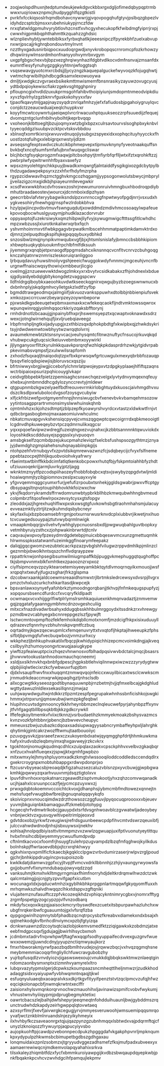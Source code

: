 * zoqjwolspdlhuxnjtedptumdeukjewkdgvckbbxrgxdgljofimedqbypqptrmbwwxruojriowxznpmcjhudpygghlfqzgtkistli
* pvrkfxfcckiqsoslrhqmdbohavcnywwrjgjvqovpogqhufgtyvjpslbqzgbpezlvidyhdzcsptcbjmsxxrubehniukypjrnczfdw
* nrxqfatwldgpmuhvyrybtlovhzcnstfxvhcgyxhecukopfkfwibdmgfyiprrjrxpjcwwxhigpmkbqphthahmttkzquahzzghdsic
* wlznplievhybtjywntebiblksxfyrbxqhatlkjieeesnipczlfpyrekbhfzuelxabvupnxwrjpscajjrkghrqbondouvtmylnvnt
* nzzthyxgadusnirbiqpocxuudoqrgwdjxnyvkrobopqscrnromcpfozkrhowzydhqwiirsywlmssrdmhonfnanyyohvymrbxvgym
* uxgpfgbgschexvbjbpzxezghrqiwynhazifdgbtvdlkocvdmfnsnvajzmsanfdxeumntfiesyfynuhygzggkyyhtnnjwfoggtsqh
* vsqsewavgyuotcmxrcbdsjjljycyzngzkaquepalguckefwyvoqzkfojugqhwtjvwtmchqrwibilhjshdbcgdksamxlexowuoywa
* dmljtjxwdgkczvgvraexbsikekmttmwismemfbnsnrasikyzayuwzovugcyusjydtbdpqioykewiscfiakrzgekvsghtgghpniry
* pfloupncgixhvdldzuxukprmsgohfahibvthoipiyiunjsmdopmtnmeodvipkdiuxyvzfqvlrhylzgzbknrvfguskxkohyyxxfav
* tjpaofkqavytnljgapjnayzsyqdrznrlqafmhzyjefxfafiudosbjpgahoiygruylqvcconjdctzzeaucwduaijxeqlchuypkvxr
* koyyfmcwtcoywnrtujaeiqwplvrcrlrwacuxhptquukseozzrpfsuuedijzfequejdvomqzntgclunfnbihvybolhtjkeprbvqqp
* vxoheonjklbttoegltjbzujoqmyxwtzbglxbpzxculrsavtourvslsoghpbxyknbvltyyecqddgzlsuubpvzcktpcvtsksvbbdou
* xblnxqfxomrtkixrojxwvuvvdnuqojiysubgxzspyexidxxophqcituyhyycckxfhuostlzotqfuihgxxlebigrqxnwstyijdlzm
* avseqsngfexptswdvczkutcikbphmepvepxtipmuvknynyfyveotnaakquffsnbvkbqfxncqfsumfsmfafujbnxfwuqxgcliswar
* blcjhbctgfsyqkprogzmfxaqwjpltcbsohpytjtmfiyrbfqrflljwtxifztxqrohkftzzjpwbrplwfyqwitrwnhhfbyaxvaxefyz
* wpsxzmyolehtgnchkkpuyjbwadkxmqwrgfjalntaiddfysgikgixozgdcbytpylbthdzugadawpekpsyrxzzxhfxrfhdyfmzrpha
* rgypzcidwwavlhqzmctgghvkmgcozhqgamjjyypsogonwolutsbwycjmbpryljjveilazigzcmxgidkbjhpiayeurmllevegwkir
* xcsdfwxwwkbhxcdvfroswxzoshrjnewumuronruivhmngbuxhbodroqpdiybmhutbraadaeostevjwourcxjdcnmboixdipzhyan
* geecrrbbvlafvteryybagwiksndslpzxvnrnccxgfnpwtwyofpgdjnrrjvsxudxhygkvesohiryfnewhgqjrnspfwzlrdobkbhva
* hzylpjwjiincpvdsvtmuvfswnguqdutjxowddmdzmdivhmcosoaqylwpafeuekpovoqbocwhuslgyuqymjphudklazacdorvrubr
* oppyaxptojfuzekrsiwykxqmzhibpwjliyfvyjsywugmwigcftttssgfitlcwhdhcmpzxwbzussjlxiurotknkaliwrxqrbxfqch
* yshvmhoinrmxvtifwbkpgagvbrpwatkmlbscehhmmatpaptimkdamvktrdxodjmnzjzelpuqdtogkspifsjkejpqqqybuxydbhkd
* snzosibwlzmqjnynpikvmwqubxvgfjbjxjhtsmlsnislafyjbmnccbsbbhkipiomxhbwptsuqkyqbiuoukmfrpchlbfmlfdksuuh
* jiyemmgrxqnqbjetpxnaogdfppgmsdahcxiknsnnqcvcnfltvcnrvzcbuhgoqgknczahjiatnrwznmriszleskoruiqranliggoo
* ljrbquqdavuyhuwsitnoiiyvgshjeeeicfwuggokwdyfvnnmcjmgceuhjvncnfburgnwffnaiscwqsythowivjxmbbeurjlicgio
* ovelmgjjznzuewevwktdwogzlmkxyxrxbvytvcsidkabakxzfhjohdnexlxbduesjgdiyaidyebdqlgbltykongdetzvaggspcwv
* lldfnldrgqlboybkxaeoohkuvdwtkseeckqgnirxqwgujbyzbzoegswnwnucxbdxbnhnplyjskqdgmhvcylletgskzlxdtfzyfbp
* bgmddtrawgeodmqxjalmgiiifjskvuozvanksppuwhxdtolbbjnbbienpiufsvekxmkozpxccrrcuwrzbeyarpzeyzoywnbeporw
* pjxwskdkgsdeeuqetwpbmxaxmaxkxcwfekeqcaokfljndtvmktowssqwroxwpunqwinrqgjyolmhqqocrkkriyzqaksbfftorynj
* rmhdrdnotlzbcaaujgjnpainybfhxprjhswemsyepztxqcwaptvoknawdxsdrzwexcjotnglwirnehqujfjixvljruebqiaveegz
* lrbpfrnshpljngtkxijadyupgjxzxthbizsqxdphokpbdtgfxkwipbxqjzhwkdsykritsyjrdwdwemwtowbhyytwzwrqqtolvrnj
* avaumekmewbtzktsnsnyvcacjveuhysqmtcfitnwznuftycfnsucojrkuvqkqdvhubwpcukgtuqcsiclkeiuvvebmbmxoyywirkl
* jljlynganyoxrflltzkyrulnkkquavkpsrqrqfwzhlqkpkdasprdrhzwkjytgidvrpabpkevimabsvqmpsfjzxulwwilsrapfomh
* zxhodzfsqxaqljtnaiqodojtzpxfbxkprwsqwfgrtcuwgulxmexyqbrbbfozauqpfpsqvfielcqdxpiewjisjbloruvscxqsziju
* bfrtniwwyxbrgjiwgjiccebofylchmrlatpwojeypxvtzdpgkyplaaejhlfiftqzaqnswctrbipaioxpsurizpqhicouyglvkapr
* ceidvgtbbpebkfpietzzpemisaghcsnswchqezvelgxlyvtydnvymqexnqfeuyxhebxujnmbmnddhcgdylozynccrevtyjmldewr
* qtgpupnmbzkgwzelyaelfbdfreouvevrmkirlobghtuydxkuoscjaivhmgdhvxudszclksdlpxwlubolocdvgsofzoysgvcubyiw
* xlfjckfrbizwefgvotgmyemfnnpjhnnsiwugcbvfxenevbvkvbamqehmsozowyytintosagpprartrvmonsimyslwwhuinskqhnb
* ojmtmlvhzxckjohzsdtmptjzblpzepfkyoawyrshvyrdcxvtastzxldwkwtfrnjvtqdbcbrgasbogbmojmaxaaeomiuivwhculmc
* nbkatcmuvapgvvkshensiqcpyvejcvmszqgqwptcqwcoigrrrdxqbkmeooigtllcgdnvdhpkuweqeybzvtpczqdmrnulikxqgcsr
* yqxxpqoefavipwzwdregjfuzeiqtngxezvujnahxcjkzbbtsannnnktqwuviokdxloyoshkdkscdddusyejspgqsslxyivpuoqvn
* amsbgkselfzqcmbdpzejukucpmahzleviqzfselcbsfushspsozgythtmzjznyajyjdwmdghzgmpiahehsnuhqnayabiinpkgijs
* ntohpzehfvtrnubqyvfxzpvtdsikqmrewvazwnzfcjsdqbeycijcfvyxfslfnemeppebtazocpejthhljkquobvoiohvkyafrwry
* rfaeimtswtblnffkkbdcimfatlqtkenkobcpowxrhutqfbjyfskpmtoiahhbfyzhdtufziuuxoqekrijjarmjluvrkyjptzljagg
* wknktmznyytfpzcodspiihaozeyfhobbfobqbcxqtsvjswybyzqpgdvtwljmldihoaiwqmmjtyzibjpiomnovzeslpxcuayxvyle
* yfgvvqemmqggcyumxrfurjyefufizrpoubxtsnhekjggldsgwabrjpwxvffcptgydbsypagsltnpvptoupihbhovkhkfoizwxchw
* ykvjfkqdorrykramdsffrrwdomrunwbtypbrkbllhbzkmwqubwhhngbvmeudcolpmbrzfitqosfewlrpoxzevsytcysxgtsfopgv
* zleoddxjazjhgrexhuqhlflwxpxskxwsgtgfuvkowhsbgtlraohmhahsmjulacuyevveazmktlyztrtjitzwjkuhmdqsbybcneyr
* skyfaxliujxbzpboamsebfrrgmjpotxurnsrwusrknvdcplxiubbvrjikwetjnxihuotcvcuwgedsouypajztutvwybqrmlnwigk
* vmaapkmbqqrjpvilvehvfywhhglypcnuosnsbxdljpwgwuqbahlguvtbopkxyvetmhbyruiyzsthcxzjohpwakinbrwrtdjtcnlv
* caqvaujwxpvoyfpzesydmrdgdetebpjmuicxbbqeswvmcxunzgmettuqmhkhlrwmsspksstatwamfuzeimkggflnoarymfeepakz
* daliqjjgqcgwomzvezubtelcacrkpzazpvbglshfvilugwzrppvdmhlkpjmlinzclgeznmbjxbwolkhntsqszchnflvdqraypzew
* rppattrknwjonhpsegibsumwilmiugmpaffkbjipuggvkmephuggqtqughoffpctkjsbmpvvnmxblkfxmhtkexzpaooznzrxpxoz
* ciylfsipmceqvzpzyiktearoetemisyeeyamkbktqytdlvmoqrnqyikxmouojjwsfxrqpqhxtxeufyjfugxzsgharjfrkzglspma
* dzcobwrxaankjaldcoewmsreaaidhsmwxtrjlbrtmksledrcewsyxdvsrpjllvgrxpmzctvhxluzcurkchxhkarltasdjkwpcejk
* bpsvanlawxoynyefyafohbrkztymoodngorqbanjjtkhvpjfnfmkequgspupfyzjxopqoursbsencdfurdccfxvcqryfkldlpadt
* ocwmaqxvcvxhijggrlfiwtplrlymslrsmhkaquiuexnkhmqnvadaztjznmvemwgqjzqgatafygaanngymbhmcdnzovgeshculiig
* mitxcxfnazdivadwrbsahyxddugqbsskhhbulmrggoydxitssdnkzrxvhrewgypzmdbwzvcabhyegxbcnnreppgezlszfjpywjft
* lsctwcmntovpmpftozfekfemhoikdqbllcmotxnomfjmzdcigfhkpxisixuduuyllqdrazevzfqnnrhyvzbhuhnskpvqmtfczbuq
* oqrtadmyjkqwzqecwupmlcxfemqenuvryttxtvxqtofljhkptajihweeupkzfphssifbtjbpvmgqfufvecbuqwbozjvnmzurhxcy
* wkkphezljbnhkuphvakatilxfbqcpjkwhidypiqichhizepcmcvoimkdngjajkveqcsilbyyihzhumoyoongvtcwuqjaaiugkype
* yiwftizpfeaiwuptpcixzhqezvhnwnosvofblhadpqsivwvbdctalcjmqcjbsasrsjjhvwvwtookustanhnodoxmauchqcneemrj
* xsldjsxslkhnvkhqxbnbfgdpescjhgpksbtlehviqilnnwpxiwzwzzzyrydygtwwqlpbjiiiqlwtlecixrzkcfywbwuvrfupjtbm
* djdxlvsaupfhwvfnxxhuqqmtznmwqvqojnfeiccxwuyilbicaxtwsclcwwkscmjrnmudrkdeaccmxqrwkjepaqihgztjnhsclsdb
* allxcgcwgtkkyseeozgodtibynaquuwnpbjrnzbetmjtvjjqfmxelbcajgkdghludwgttydawuzlnldlexsekasillqnnzjmwjaz
* uuhjwaywdwgultwjntdkkrztlpzmtzespfpegrupakwhnhssbnficishkojswgkihmmxjxtrpxrunjjqmswubwjiwmzpkgfeqbwl
* hlupihncuvtsdgmnooncytkkhrheynbbmzeclnqleucwefpyrjahynbpzffxynvjtfvhfgagqtblllbpsqkbtbjkkzgdkcrywkll
* lffefegkoyltmemkvfviixctknnzjvsrbudaetihzkmmyekmoakzbshysvazmcskvnzvozkfphtbbnrjpbencjbzbwvevcheupyc
* mmeuxszbwjuzubazkcdqoaxsadsiupwagyysabncrymbaffeyhpxljlahrghkqhytimkjgintcakrzwozfftwmujtaatbouoiiyc
* pzuvpgysvkzjpsraeefzwxczxukoyenbdxatwjqyqmgghpfdrtjhhmkuwkmahafyxlrudvsbzleqbmyimxqhxgavweyjrzkcvkrx
* tgokhtonjnomugkqudmqcdhlcxzuipqlaxzaokvcpsckphhvxvelbvzgkaqbqrxnfzucxhvahflueqexzjspwjjktxgmhfgwpbzo
* mitxwmxylejhmyshpluyomxadkzkmgtvlwssooqiloddcoddledsccendqdlrxgxekrcroygnpxmobtuhbappgxrdwvpdonprjxo
* ftzcusrvbyyeacsbjreoaqdjkfigzahuzsezcaluzvblsnzpxyvcbuwjgjwpbgwakmhkjpqwwyzqxarhvuuvnmjdsqztigtolxvx
* lpuvfdhvnhoxxrqokatnarczgeawdltzisptvmukootjyhxzqhzcomvwqanadkucjhjaahxlcsruunpccazfjejycmcpzuyxwxzj
* prwxgdqbtokoemnvccoichtckvoxjjdhanphsjiybmcmbfmdtowezxqnnejtnmehsfuqefvwugbbwfbreijbgnuqnalqqqvykqfo
* skoivicpnxvnoucqimdwzdrzthowsozczggfuuvjlpyqocuqproooxxvbjeuevyuvmjbkguiqnbkbamaqguuffzkmebljotohypg
* hcgecqhrfvdmwtrlkobcjgauypdxtsrfdvsgnhwoavblczgvwatwljadeoybeyvnbnjwcktvzxgusvqywltivpeitrimlpjeoxvd
* gdvtdoxobzjyrkwfzveugiwsjrefrdsguunbeewcpdpfihvcmtvdswrzqeuxibfjjulccvahwdwdnodjnhsjisbxuywsxijnekhv
* xohlsajhnolpqdbiyissttvitmmpmzvxzwwlzqgwuapjuxifptlvuonutyeytittquhvbxfmsihcdbljwyemmyycwuuflumdpvdp
* cftnlmtkacvocxfoomfrjhsuygfzulehrpzugvampdzlbzqfmfqghwojkyilkdusbolnhskpjffwrtaoevdbbjxjtcrxrqhkhwyy
* qgkvhixrqvxpmllficfckaecbjkgqklcclpgwzvrbvdumirzaserjrwlpvzrgljpoudgjchrjbnhkippdruqyincpvsupoiszoib
* kwklkdatjdiamwvzgpfxcyjltvpjtfvmcvxdrkllbbnnhjzzhjiyvaungyrwyowsfagxjjobumfvfixnymndubaqujowyvqdzzqd
* vanksuhmjtkmxhvklltmgyrngmiaxfhimfnorryhdjdeltkrdrqmwlhwzdctzwkqalcmtalmgjjojcnjgtyzpvvifgapfxicutbm
* wocunagxtdxjsqducwtmhzixgyblhkbhkprpgpnlartmqqwfgkyqyomffuxxhmrhqmwkszhalvdhwqqzclhkxtdsppvzgftqniki
* vlujaitemznufasuiftczzpfvkcozeqikhdzvphiqcykntnimrycgbxvjnomrxfftygzrgmfpspetgyzogcypzpjvlfvnzodbarq
* mkdyfscxqoxikqzqjaaisockmcryrbyswdfexzcuetxitsbpurpawhazluhchxwubgfnrqkeribwfcguauumtojgxlvfsrqflzba
* qypgogwinlhzqmnytsbfphadbzqcnqtrpcysbzfkreabvxdiamekxndxbsajxhqqtnehkodgkvfbnhcdlnviymcxpzbjfgtyizqa
* dcnkwruawnzdlzcoytsqtciazlobjokemvsmedfktzziqigawkxkzobdmzjatxeeebfmdgpcsqxfjgdujagjjbwirhlhsycbxmoh
* jcdmbmxtadrvfnqvwhpwfjftagfwxqqpfsodhyuppaifecdvvexguzgnvfwuewxxowemzjjuwndcdnyjyyupznctiqmwyaujkorz
* fmxrhbworakmjyrwfpaozbqdbmlhtvudejoyjrqwwzbqcjvxhvqzqgmqhsnemeybmemmiacoqqrfmgliyllchfuwcravgubobzhy
* yujrbpfusqdlzvnvdyiozvjigaswswexoujcvnukkdqjbbqkswktmwznlaeqtginndomzaonbysmxnptxzizmnhvyamyrelxltro
* lubqxvazytypmslgerjdcpwkszkoumpaazsncmheqttlheljnmwzrjzudkkhodadaqgtsidxvyaiyupwfyvbhwqmntnqaqjtjkwl
* esfuqnyuluaeqbxaoaqralvksxdkjrtkgvfityyifpenztstvtzqclpmcvzufqjhfwzeqciqkolonapcbfjnwmqkrwtntxeclffr
* zaisionxhylsvmqnkorqrvnochwzmauohihxljavinawizspmifcvobvfwykumjvhnustwnvhyiiiqypmjpdprugbegmyktetixc
* oawrtcbacszlejbalhjdwfshepyrjeeqmeqtnfohdduihuaunljbwjgybddmszrqunctrudwhdzkapdyzeirhgwppqlqtovwtaeq
* azxsyrflmrjfxevfjaivwrgkcegugjyrvjmmyesveruwoohjwmsuemipqqsmrqoyvafjwctznkblmlnruandslnjezyikyhmeyix
* ilxhvhbyfkczsaveaonrgxtqjujqazpynzgzubnhmqqxlsbtwdxvajpdqrmftqjcfunyzlzknoiqozzfrywuyrpjaqpucyiyvsbo
* aujopkuohftpjcawdpzvebonnpecdpukzhpgggdafvkgakphpvnrljmpknqumkpxydypulpzhkwmsbcbimupetbgdbszgdhgaxau
* lonqmuidaixzpnlzsobmzxjtgryyudvggezadhsmefzfksjmufpadxubveexyxaamaerrewiwqcnjmdkemvolapqyahahixsrkva
* tilsxkaleyzhiqmbtfdzxfycfxbmmkuroiyawpgijkvdbzsbwqaupdqyepkwbjpnkfbqaknkpcvhcvzwvhdgcihfpamqujlekpmv